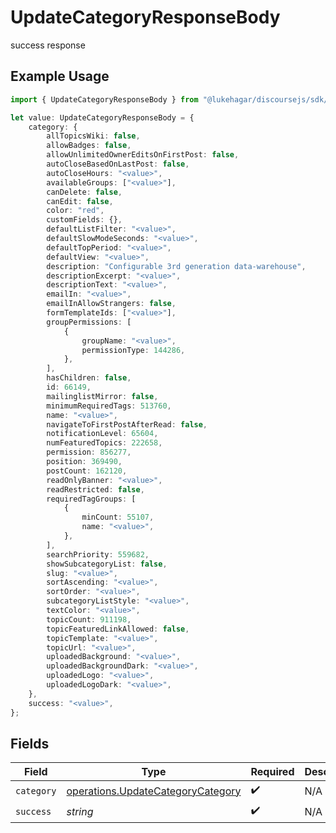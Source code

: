 # UpdateCategoryResponseBody

success response

## Example Usage

```typescript
import { UpdateCategoryResponseBody } from "@lukehagar/discoursejs/sdk/models/operations";

let value: UpdateCategoryResponseBody = {
    category: {
        allTopicsWiki: false,
        allowBadges: false,
        allowUnlimitedOwnerEditsOnFirstPost: false,
        autoCloseBasedOnLastPost: false,
        autoCloseHours: "<value>",
        availableGroups: ["<value>"],
        canDelete: false,
        canEdit: false,
        color: "red",
        customFields: {},
        defaultListFilter: "<value>",
        defaultSlowModeSeconds: "<value>",
        defaultTopPeriod: "<value>",
        defaultView: "<value>",
        description: "Configurable 3rd generation data-warehouse",
        descriptionExcerpt: "<value>",
        descriptionText: "<value>",
        emailIn: "<value>",
        emailInAllowStrangers: false,
        formTemplateIds: ["<value>"],
        groupPermissions: [
            {
                groupName: "<value>",
                permissionType: 144286,
            },
        ],
        hasChildren: false,
        id: 66149,
        mailinglistMirror: false,
        minimumRequiredTags: 513760,
        name: "<value>",
        navigateToFirstPostAfterRead: false,
        notificationLevel: 65604,
        numFeaturedTopics: 222658,
        permission: 856277,
        position: 369490,
        postCount: 162120,
        readOnlyBanner: "<value>",
        readRestricted: false,
        requiredTagGroups: [
            {
                minCount: 55107,
                name: "<value>",
            },
        ],
        searchPriority: 559682,
        showSubcategoryList: false,
        slug: "<value>",
        sortAscending: "<value>",
        sortOrder: "<value>",
        subcategoryListStyle: "<value>",
        textColor: "<value>",
        topicCount: 911198,
        topicFeaturedLinkAllowed: false,
        topicTemplate: "<value>",
        topicUrl: "<value>",
        uploadedBackground: "<value>",
        uploadedBackgroundDark: "<value>",
        uploadedLogo: "<value>",
        uploadedLogoDark: "<value>",
    },
    success: "<value>",
};
```

## Fields

| Field                                                                                         | Type                                                                                          | Required                                                                                      | Description                                                                                   |
| --------------------------------------------------------------------------------------------- | --------------------------------------------------------------------------------------------- | --------------------------------------------------------------------------------------------- | --------------------------------------------------------------------------------------------- |
| `category`                                                                                    | [operations.UpdateCategoryCategory](../../../sdk/models/operations/updatecategorycategory.md) | :heavy_check_mark:                                                                            | N/A                                                                                           |
| `success`                                                                                     | *string*                                                                                      | :heavy_check_mark:                                                                            | N/A                                                                                           |